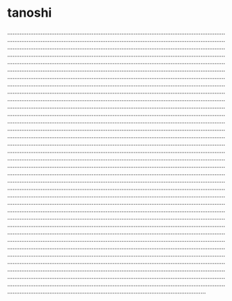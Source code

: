 # tanoshi
.....................................................................................................................................................................................................................................................................................................................................................................................................................................................................................................................................................................................................................................................................................................................................................................................................................................................................................................................................................................................................................................................................................................................................................................................................................................................................................................................................................................................................................................................................................................................................................................................................................................................................................................................................................................................................................................................................................................................................................................................................................................................................................................................................................................................................................................................................................................................................................................................................................................................................................................................................................................................................................................................................................................................................................................................................................................................................................................................................................................................................................................................................................................................................................................................................................................................................................................................................................................................................................................................................................................................................................................................................................................................................................................................................................................................................................................................................................................................................................................................................................................................................................................................................................................................................................................................................................................................................................................................................................................................................................................................................................................................................................................